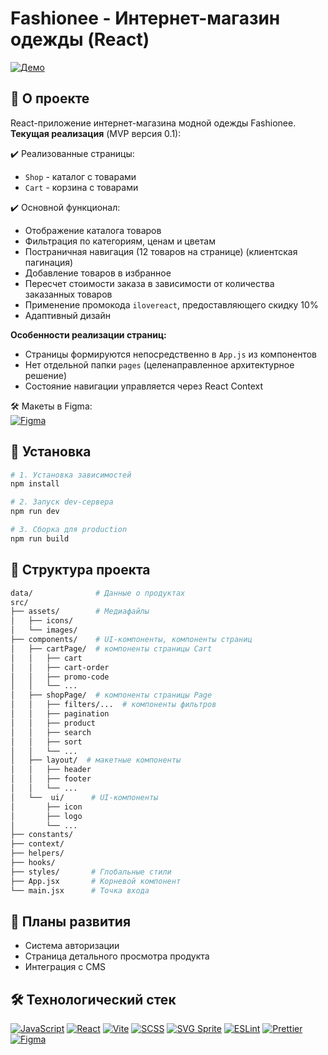 # Fashionee - Интернет-магазин одежды (React)

[![Демо](https://img.shields.io/badge/-ДЕМО%20САЙТA-00CC88?style=for-the-badge&logo=react&logoColor=white)](https://likeoooh.github.io/fashionee-react/)

## 📌 О проекте

React-приложение интернет-магазина модной одежды Fashionee.  
**Текущая реализация** (MVP версия 0.1):

✔️ Реализованные страницы:
- `Shop` - каталог с товарами
- `Cart` - корзина с товарами

✔️ Основной функционал:
- Отображение каталога товаров
- Фильтрация по категориям, ценам и цветам
- Постраничная навигация (12 товаров на странице) (клиентская пагинация)
- Добавление товаров в избранное
- Пересчет стоимости заказа в зависимости от количества заказанных товаров
- Применение промокода `ilovereact`, предоставляющего скидку 10%
- Адаптивный дизайн 

**Особенности реализации страниц:**
- Страницы формируются непосредственно в `App.js` из компонентов
- Нет отдельной папки `pages` (целенаправленное архитектурное решение)
- Состояние навигации управляется через React Context

🛠 Макеты в Figma:  
[![Figma](https://img.shields.io/badge/-Figma%20макеты-FF6B6B?style=flat&logo=figma)](https://www.figma.com/file/LSancjCw067xAOteD0unOt/Fashionee---Fashion-Store-Figma-UI-Template?node-id=586%3A13306)

## 🚀 Установка

```bash
# 1. Установка зависимостей
npm install

# 2. Запуск dev-сервера
npm run dev

# 3. Сборка для production
npm run build
```

## 📂 Структура проекта
```bash
data/              # Данные о продуктах
src/
├── assets/        # Медиафайлы
│   ├── icons/
│   └── images/
├── components/    # UI-компоненты, компоненты страниц
│   ├── cartPage/  # компоненты страницы Cart
│   │   ├── cart
│   │   ├── cart-order
│   │   ├── promo-code
│   │   └── ...
│   ├── shopPage/  # компоненты страницы Page
│   │   ├── filters/...  # компоненты фильтров
│   │   ├── pagination
│   │   ├── product
│   │   ├── search
│   │   ├── sort
│   │   └── ...
│   ├── layout/  # макетные компоненты
│   │   ├── header
│   │   ├── footer
│   │   └── ...
│   └──  ui/      # UI-компоненты
│       ├── icon
│       ├── logo
│       └── ...
├── constants/       
├── context/   
├── helpers/     
├── hooks/         
├── styles/       # Глобальные стили
├── App.jsx       # Корневой компонент
└── main.jsx      # Точка входа
```

## 🔮 Планы развития

- Система авторизации
- Страница детального просмотра продукта
- Интеграция с CMS

## 🛠 Технологический стек

[![JavaScript](https://img.shields.io/badge/-JavaScript-F7DF1E?style=for-the-badge&logo=javascript&logoColor=black)](https://developer.mozilla.org/ru/docs/Web/JavaScript)
[![React](https://img.shields.io/badge/-React-61DAFB?style=for-the-badge&logo=react&logoColor=white)](https://reactjs.org/)
[![Vite](https://img.shields.io/badge/-Vite-646CFF?style=for-the-badge&logo=vite&logoColor=white)](https://vitejs.dev/)
[![SCSS](https://img.shields.io/badge/-SCSS-CC6699?style=for-the-badge&logo=sass&logoColor=white)](https://sass-lang.com/)
[![SVG Sprite](https://img.shields.io/badge/-SVG_Sprite-FFB13B?style=for-the-badge&logo=svg&logoColor=white)](https://css-tricks.com/svg-sprites-use-better-icon-fonts/)
[![ESLint](https://img.shields.io/badge/-ESLint-4B32C3?style=for-the-badge&logo=eslint&logoColor=white)](https://eslint.org/)
[![Prettier](https://img.shields.io/badge/-Prettier-F7B93E?style=for-the-badge&logo=prettier&logoColor=black)](https://prettier.io/)
[![Figma](https://img.shields.io/badge/-Figma-F24E1E?style=for-the-badge&logo=figma&logoColor=white)](https://figma.com/)